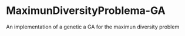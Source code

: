 # MaximunDiversityProblema-GA
An implementation of a genetic a GA for the maximun diversity problem
